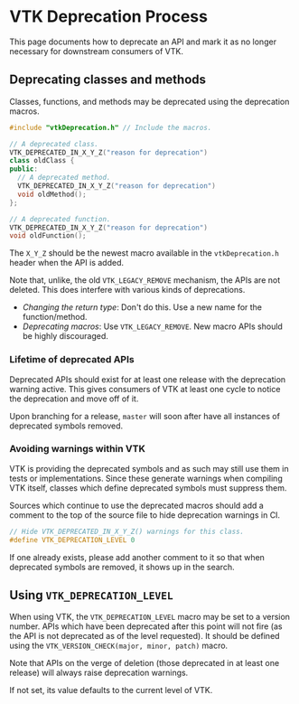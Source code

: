 # VTK Deprecation Process

This page documents how to deprecate an API and mark it as no longer necessary
for downstream consumers of VTK.

## Deprecating classes and methods

Classes, functions, and methods may be deprecated using the deprecation macros.

```c++
#include "vtkDeprecation.h" // Include the macros.

// A deprecated class.
VTK_DEPRECATED_IN_X_Y_Z("reason for deprecation")
class oldClass {
public:
  // A deprecated method.
  VTK_DEPRECATED_IN_X_Y_Z("reason for deprecation")
  void oldMethod();
};

// A deprecated function.
VTK_DEPRECATED_IN_X_Y_Z("reason for deprecation")
void oldFunction();
```

The `X_Y_Z` should be the newest macro available in the `vtkDeprecation.h`
header when the API is added.

Note that, unlike, the old `VTK_LEGACY_REMOVE` mechanism, the APIs are not
deleted. This does interfere with various kinds of deprecations.

  - *Changing the return type*: Don't do this. Use a new name for the
    function/method.
  - *Deprecating macros*: Use `VTK_LEGACY_REMOVE`. New macro APIs should be
    highly discouraged.

### Lifetime of deprecated APIs

Deprecated APIs should exist for at least one release with the deprecation
warning active. This gives consumers of VTK at least one cycle to notice the
deprecation and move off of it.

Upon branching for a release, `master` will soon after have all instances of
deprecated symbols removed.

### Avoiding warnings within VTK

VTK is providing the deprecated symbols and as such may still use them in tests
or implementations. Since these generate warnings when compiling VTK itself,
classes which define deprecated symbols must suppress them.

Sources which continue to use the deprecated macros should add a comment to the
top of the source file to hide deprecation warnings in CI.

```c++
// Hide VTK_DEPRECATED_IN_X_Y_Z() warnings for this class.
#define VTK_DEPRECATION_LEVEL 0
```

If one already exists, please add another comment to it so that when deprecated
symbols are removed, it shows up in the search.

## Using `VTK_DEPRECATION_LEVEL`

When using VTK, the `VTK_DEPRECATION_LEVEL` macro may be set to a version
number. APIs which have been deprecated after this point will not fire (as the
API is not deprecated as of the level requested). It should be defined using
the `VTK_VERSION_CHECK(major, minor, patch)` macro.

Note that APIs on the verge of deletion (those deprecated in at least one
release) will always raise deprecation warnings.

If not set, its value defaults to the current level of VTK.
